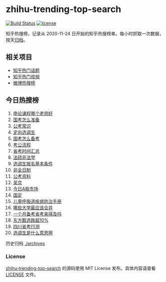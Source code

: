 # zhihu-trending-top-search

[![Build Status](https://github.com/justjavac/zhihu-trending-top-search/workflows/ci/badge.svg?branch=main)](https://github.com/justjavac/zhihu-trending-top-search/actions)
[![license](https://img.shields.io/github/license/justjavac/zhihu-trending-top-search)](https://github.com/justjavac/zhihu-trending-top-search/blob/main/LICENSE)

知乎热搜榜，记录从 2020-11-24
日开始的知乎热搜榜单。每小时抓取一次数据，按天[归档](./archives)。

## 相关项目

- [知乎热门话题](https://github.com/justjavac/zhihu-trending-hot-questions)
- [知乎热门视频](https://github.com/justjavac/zhihu-trending-hot-video)
- [微博热搜榜](https://github.com/justjavac/weibo-trending-hot-search)

## 今日热搜榜

<!-- BEGIN -->
<!-- 最后更新时间 Mon Jan 29 2024 21:09:26 GMT+0800 (China Standard Time) -->

1. [申论课程哪个老师好](https://www.zhihu.com/search?q=申论课程哪个老师好)
1. [国考怎么准备](https://www.zhihu.com/search?q=国考怎么准备)
1. [公考常识](https://www.zhihu.com/search?q=公考常识)
1. [定向选调生](https://www.zhihu.com/search?q=定向选调生)
1. [国考怎么备考](https://www.zhihu.com/search?q=国考怎么备考)
1. [考公流程](https://www.zhihu.com/search?q=考公流程)
1. [省考时间汇总](https://www.zhihu.com/search?q=省考时间汇总)
1. [法硕非法学](https://www.zhihu.com/search?q=法硕非法学)
1. [选调生报名基本条件](https://www.zhihu.com/search?q=选调生报名基本条件)
1. [非全日制](https://www.zhihu.com/search?q=非全日制)
1. [公考资料](https://www.zhihu.com/search?q=公考资料)
1. [吴京](https://www.zhihu.com/search?q=吴京)
1. [今日A股市场](https://www.zhihu.com/search?q=今日A股市场)
1. [国足](https://www.zhihu.com/search?q=国足)
1. [儿童呼吸道疾病防治手册](https://www.zhihu.com/search?q=儿童呼吸道疾病防治手册)
1. [哪些大学最应该合并](https://www.zhihu.com/search?q=哪些大学最应该合并)
1. [一个月备考省考来得及吗](https://www.zhihu.com/search?q=一个月备考省考来得及吗)
1. [东方甄选跌超10%](https://www.zhihu.com/search?q=东方甄选跌超10%)
1. [四川省考行测](https://www.zhihu.com/search?q=四川省考行测)
1. [选调生是什么意思啊](https://www.zhihu.com/search?q=选调生是什么意思啊)

<!-- END -->

历史归档 [./archives](./archives)

### License

[zhihu-trending-top-search](https://github.com/justjavac/zhihu-trending-top-search)
的源码使用 MIT License 发布。具体内容请查看 [LICENSE](./LICENSE) 文件。

